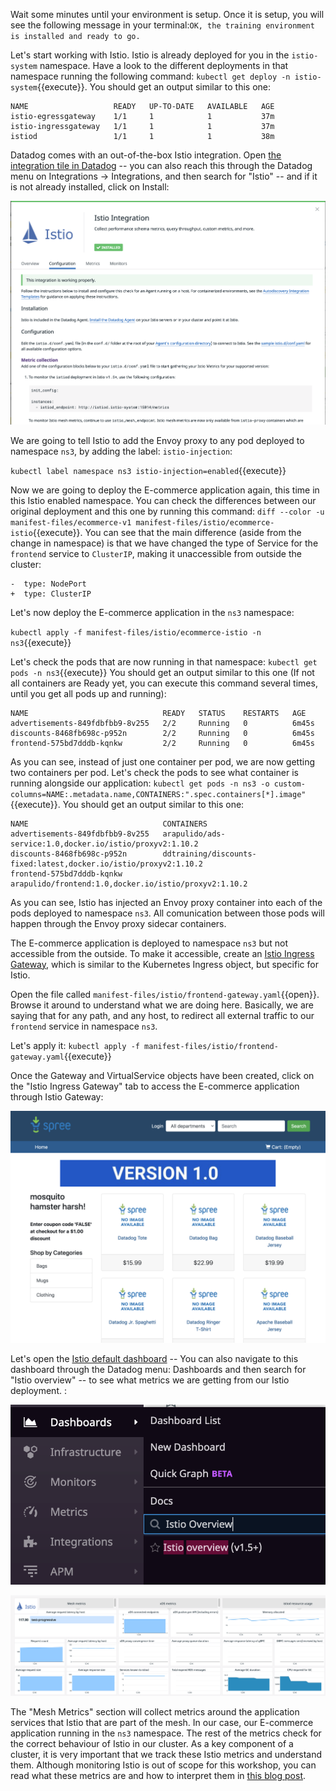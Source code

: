 Wait some minutes until your environment is setup. Once it is setup, you will see the following message in your terminal:`OK, the training environment is installed and ready to go.`

Let's start working with Istio. Istio is already deployed for you in the `istio-system` namespace. Have a look to the different deployments in that namespace running the following command: `kubectl get deploy -n istio-system`{{execute}}. You should get an output similar to this one:

```
NAME                   READY   UP-TO-DATE   AVAILABLE   AGE
istio-egressgateway    1/1     1            1           37m
istio-ingressgateway   1/1     1            1           37m
istiod                 1/1     1            1           38m
```

Datadog comes with an out-of-the-box Istio integration. Open [the integration tile in Datadog](https://app.datadoghq.com/account/settings#integrations/istio) -- you can also reach this through the Datadog menu on Integrations -> Integrations, and then search for "Istio" -- and if it is not already installed, click on Install:

![Screenshot of Istio Integration](./assets/istio_integration.png)

We are going to tell Istio to add the Envoy proxy to any pod deployed to namespace `ns3`, by adding the label: `istio-injection`:

`kubectl label namespace ns3 istio-injection=enabled`{{execute}}

Now we are going to deploy the E-commerce application again, this time in this Istio enabled namespace. You can check the differences between our original deployment and this one by running this command: `diff --color -u manifest-files/ecommerce-v1 manifest-files/istio/ecommerce-istio`{{execute}}. You can see that the main difference (aside from the change in namespace) is that we have changed the type of Service for the `frontend` service to `ClusterIP`, making it unaccessible from outside the cluster:

```
-  type: NodePort
+  type: ClusterIP
```

Let's now deploy the E-commerce application in the `ns3` namespace:

`kubectl apply -f manifest-files/istio/ecommerce-istio -n ns3`{{execute}}

Let's check the pods that are now running in that namespace: `kubectl get pods -n ns3`{{execute}} You should get an output similar to this one (If not all containers are Ready yet, you can execute this command several times, until you get all pods up and running):

```
NAME                              READY   STATUS    RESTARTS   AGE
advertisements-849fdbfbb9-8v255   2/2     Running   0          6m45s
discounts-8468fb698c-p952n        2/2     Running   0          6m45s
frontend-575bd7dddb-kqnkw         2/2     Running   0          6m45s
```

As you can see, instead of just one container per pod, we are now getting two containers per pod. Let's check the pods to see what container is running alongside our application: `kubectl get pods -n ns3 -o custom-columns=NAME:.metadata.name,CONTAINERS:".spec.containers[*].image"`{{execute}}. You should get an output similar to this one:

```
NAME                              CONTAINERS
advertisements-849fdbfbb9-8v255   arapulido/ads-service:1.0,docker.io/istio/proxyv2:1.10.2
discounts-8468fb698c-p952n        ddtraining/discounts-fixed:latest,docker.io/istio/proxyv2:1.10.2
frontend-575bd7dddb-kqnkw         arapulido/frontend:1.0,docker.io/istio/proxyv2:1.10.2
```

As you can see, Istio has injected an Envoy proxy container into each of the pods deployed to namespace `ns3`. All comunication between those pods will happen through the Envoy proxy sidecar containers.

The E-commerce application is deployed to namespace `ns3` but not accessible from the outside. To make it accessible, create an [Istio Ingress Gateway](https://istio.io/latest/docs/concepts/traffic-management/#gateways), which is similar to the Kubernetes Ingress object, but specific for Istio.

Open the file called `manifest-files/istio/frontend-gateway.yaml`{{open}}. Browse it around to understand what we are doing here. Basically, we are saying that for any path, and any host, to redirect all external traffic to our `frontend` service in namespace `ns3`.

Let's apply it: `kubectl apply -f manifest-files/istio/frontend-gateway.yaml`{{execute}}

Once the Gateway and VirtualService objects have been created, click on the "Istio Ingress Gateway" tab to access the E-commerce application through Istio Gateway:

![Screenshot of Ecommerce app](./assets/app.png)

Let's open the [Istio default dashboard](https://app.datadoghq.com/screen/integration/30320/istio-overview-v15) -- You can also navigate to this dashboard through the Datadog menu: Dashboards and then search for "Istio overview" -- to see what metrics we are getting from our Istio deployment. :

![Screenshot of Istio Dashboard menu](./assets/istio_overview_menu.png)

![Screenshot of Istio Dashboard](./assets/istio_dashboard.png)

The "Mesh Metrics" section will collect metrics around the application services that Istio that are part of the mesh. In our case, our E-commerce application running in the `ns3` namespace. The rest of the metrics check for the correct behaviour of Istio in our cluster. As a key component of a cluster, it is very important that we track these Istio metrics and understand them. Although monitoring Istio is out of scope for this workshop, you can read what these metrics are and how to interpret them in [this blog post](https://www.datadoghq.com/blog/istio-metrics/).
